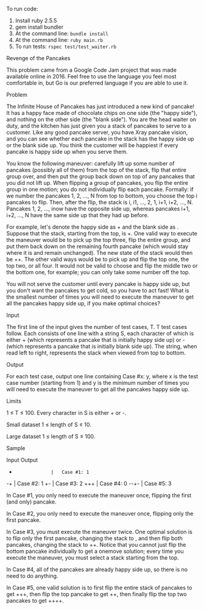 To run code:
1) Install ruby 2.5.5
2) gem install bundler
3) At the command line: `bundle install`
4) At the command line: `ruby main.rb`
5) To run tests: `rspec test/test_waiter.rb`



Revenge of the Pancakes

This problem came from a Google Code Jam project that was made available online in 2016. Feel free to
use the language you feel most comfortable in, but Go is our preferred language if you are able to use it.

Problem

The Infinite House of Pancakes has just introduced a new kind of pancake! It has a happy face made of
chocolate chips on one side (the "happy side"), and nothing on the other side (the "blank side").
You are the head waiter on duty, and the kitchen has just given you a stack of pancakes to serve to a
customer. Like any good pancake server, you have X­ray pancake vision, and you can see whether each
pancake in the stack has the happy side up or the blank side up. You think the customer will be happiest if
every pancake is happy side up when you serve them.

You know the following maneuver: carefully lift up some number of pancakes (possibly all of them) from
the top of the stack, flip that entire group over, and then put the group back down on top of any pancakes
that you did not lift up. When flipping a group of pancakes, you flip the entire group in one motion; you do
not individually flip each pancake. Formally: if we number the pancakes 1, 2, ..., N from top to bottom, you
choose the top i pancakes to flip. Then, after the flip, the stack is i, i­1, ..., 2, 1, i+1, i+2, ..., N. Pancakes 1,
2, ..., inow have the opposite side up, whereas pancakes i+1, i+2, ..., N have the same side up that they
had up before.

For example, let's denote the happy side as + and the blank side as ­. Suppose that the stack, starting
from the top, is ­­+­. One valid way to execute the maneuver would be to pick up the top three, flip the
entire group, and put them back down on the remaining fourth pancake (which would stay where it is and
remain unchanged). The new state of the stack would then be ­++­. The other valid ways would be to
pick up and flip the top one, the top two, or all four. It would not be valid to choose and flip the middle two
or the bottom one, for example; you can only take some number off the top.

You will not serve the customer until every pancake is happy side up, but you don't want the pancakes to
get cold, so you have to act fast! What is the smallest number of times you will need to execute the
maneuver to get all the pancakes happy side up, if you make optimal choices?

Input

The first line of the input gives the number of test cases, T. T test cases follow. Each consists of one line
with a string S, each character of which is either + (which represents a pancake that is initially happy side
up) or ­ (which represents a pancake that is initially blank side up). The string, when read left to right,
represents the stack when viewed from top to bottom.

Output

For each test case, output one line containing Case #x: y, where x is the test case number (starting
from 1) and y is the minimum number of times you will need to execute the maneuver to get all the
pancakes happy side up.

Limits

1 ≤ T ≤ 100.
Every character in S is either + or -­.

Small dataset
1 ≤ length of S ≤ 10.

Large dataset
1 ≤ length of S ≤ 100.

Sample

Input               Output
­
-                  |   Case #1: 1
-+­                 |   Case #2: 1
+-                 |   Case #3: 2
+++                |   Case #4: 0
­­--+­-               |   Case #5: 3

In Case #1, you only need to execute the maneuver once, flipping the first (and only) pancake.

In Case #2, you only need to execute the maneuver once, flipping only the first pancake.

In Case #3, you must execute the maneuver twice. One optimal solution is to flip only the first pancake,
changing the stack to ­­, and then flip both pancakes, changing the stack to ++. Notice that you cannot
just flip the bottom pancake individually to get a one­move solution; every time you execute the
maneuver, you must select a stack starting from the top.

In Case #4, all of the pancakes are already happy side up, so there is no need to do anything.

In Case #5, one valid solution is to first flip the entire stack of pancakes to get +­++, then flip the top
pancake to get ­­++, then finally flip the top two pancakes to get ++++.